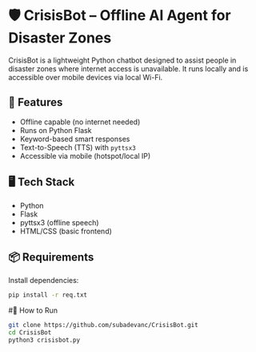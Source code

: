 # 🛡️ CrisisBot – Offline AI Agent for Disaster Zones

CrisisBot is a lightweight Python chatbot designed to assist people in disaster zones where internet access is unavailable. It runs locally and is accessible over mobile devices via local Wi-Fi.

## 🚀 Features

- Offline capable (no internet needed)
- Runs on Python Flask
- Keyword-based smart responses
- Text-to-Speech (TTS) with `pyttsx3`
- Accessible via mobile (hotspot/local IP)

## 🖥️ Tech Stack

- Python
- Flask
- pyttsx3 (offline speech)
- HTML/CSS (basic frontend)

## 📦 Requirements

Install dependencies:

```bash
pip install -r req.txt
````
#🔧 How to Run
```bash
git clone https://github.com/subadevanc/CrisisBot.git
cd CrisisBot
python3 crisisbot.py
```
